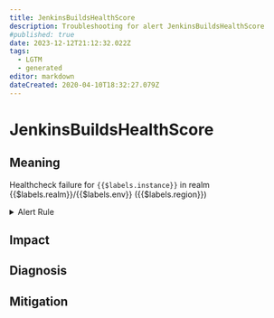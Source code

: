 ```yaml
---
title: JenkinsBuildsHealthScore
description: Troubleshooting for alert JenkinsBuildsHealthScore
#published: true
date: 2023-12-12T21:12:32.022Z
tags: 
  - LGTM
  - generated
editor: markdown
dateCreated: 2020-04-10T18:32:27.079Z
---
```


# JenkinsBuildsHealthScore

## Meaning
[//]: # "Short paragraph that explains what the alert means"
Healthcheck failure for `{{$labels.instance}}` in realm {{$labels.realm}}/{{$labels.env}} ({{$labels.region}})

<details>
  <summary>Alert Rule</summary>

{{% rule "jenkins/metric-plugin.yml" "JenkinsBuildsHealthScore" %}}

<!-- Rule when generated

```yaml
alert: JenkinsBuildsHealthScore
expr: default_jenkins_builds_health_score < 1
for: 0m
labels:
    severity: critical
annotations:
    summary: Jenkins builds health score (instance {{ $labels.instance }})
    description: |-
        Healthcheck failure for `{{$labels.instance}}` in realm {{$labels.realm}}/{{$labels.env}} ({{$labels.region}})
          VALUE = {{ $value }}
          LABELS = {{ $labels }}
    runbook: https://github.com/srerun/prometheus-alerts/blob/main/content/runbooks/metric-plugin/JenkinsBuildsHealthScore.md

```

-->

</details>


## Impact
[//]: # "What could / will happen if the alert is not addressed"



## Diagnosis
[//]: # "Steps to take to identify the cause of the problem"



## Mitigation
[//]: # "The steps necessary to resolve the alert"
